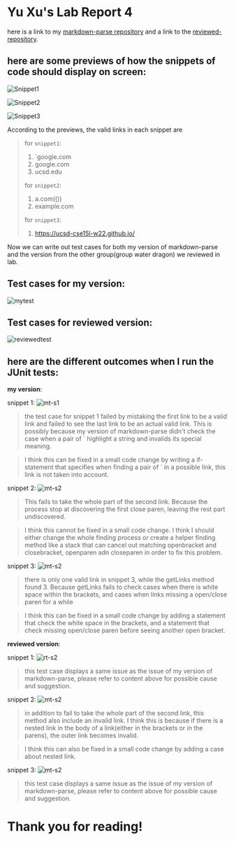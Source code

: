# Yu Xu's Lab Report 4

here is a link to my [markdown-parse repository](https://github.com/Yu-Xu25/markdown-parse) and a link to the [reviewed-repository](https://github.com/Yu-Xu25/mark-down-parse-water-dragon).

## here are some previews of how the snippets of code should display on screen:

![Snippet1](Snippet1.png)

![Snippet2](Snippet2.png)

![Snippet3](Snippet3.png)

According to the previews, the valid links in each snippet are
>for `snippet1`:
>1. `google.com
>2. google.com
>3. ucsd.edu
>
>for `snippet2`:
>1. a.com(())
>2. example.com
>
> for `snippet3`:
>1. https://ucsd-cse15l-w22.github.io/

Now we can write out test cases for both my version of markdown-parse and the version from the other group(group water dragon) we reviewed in lab.

## Test cases for my version:
![mytest](Mytest.png)

## Test cases for reviewed version:
![reviewedtest](Reviewedtest.png)

## here are the different outcomes when I run the JUnit tests:

**my version**:

snippet 1:
![mt-s1](mytest-s1.png)
>the test case for snippet 1 failed by mistaking the first link to be a valid link and failed to see the last link to be an actual valid link. This is possibly because my version of markdown-parse didn't check the case when a pair of ` highlight a string and invalids its special meaning. 

>I think this can be fixed in a small code change by writing a if-statement that specifies when finding a pair of ` in a possible link, this link is not taken into account.

snippet 2:
![mt-s2](mytest-s2.png)
>This fails to take the whole part of the second link. Because the process stop at discovering the first close paren, leaving the rest part undiscovered.

>I think this cannot be fixed in a small code change. I think I should either change the whole finding process or create a helper finding method like a stack that can cancel out matching openbracket and closebracket, openparen adn closeparen in order to fix this problem.

snippet 3:
![mt-s2](mytest-s3.png)
>there is only one valid link in snippet 3, while the getLinks method found 3. Because getLinks fails to check cases when there is white space within the brackets, and cases when links missing a open/close paren for a while

>I think this can be fixed in a small code change by adding a statement that check the white space in the brackets, and a statement that check missing open/close paren before seeing another open bracket.

**reviewed version**:

snippet 1:
![rt-s2](reviewedtest-s1.png)
>this test case displays a same issue as the issue of my version of markdown-parse, please refer to content above for possible cause and suggestion.

snippet 2:
![mt-s2](reviewedtest-s2.png)
>in addition to fail to take the whole part of the second link, this method also include an invalid link. I think this is because if there is a nested link in the body of a link(either in the brackets or in the parens), the outer link becomes invalid.

>I think this can also be fixed in a small code change by adding a case about nested link.


snippet 3:
![mt-s2](reviewedtest-s3.png)
>this test case displays a same issue as the issue of my version of markdown-parse, please refer to content above for possible cause and suggestion.

# Thank you for reading!
